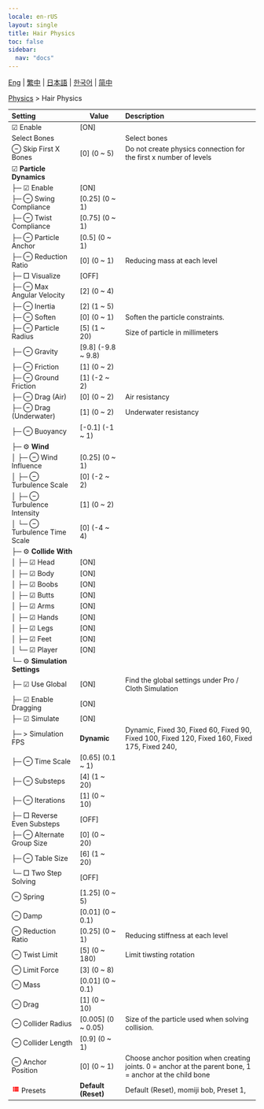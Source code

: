 ```yaml
---
locale: en-rUS
layout: single
title: Hair Physics
toc: false
sidebar:
  nav: "docs"
---
```

[Eng](/dancexr/menu/2025.4/actor/hair_physics) | [繁中](/tw/dancexr/menu/2025.4/actor/hair_physics) | [日本語](/jp/dancexr/menu/2025.4/actor/hair_physics) | [한국어](/kr/dancexr/menu/2025.4/actor/hair_physics) | [简中](/zh/dancexr/menu/2025.4/actor/hair_physics)

[Physics](../menu#Physics) > Hair Physics



| Setting | Value | Description |
| :--- | --- | :--- |
|  ☑ Enable| [ON] | 
|  Select Bones|| Select bones
|  ⊖ Skip First X Bones| [0] (0 ~ 5) | Do not create physics connection for the first x number of levels
|  ☑ <b>Particle Dynamics</b>| | 
| ├─ ☑ Enable| [ON] | 
| ├─ ⊖ Swing Compliance| [0.25] (0 ~ 1) | 
| ├─ ⊖ Twist Compliance| [0.75] (0 ~ 1) | 
| ├─ ⊖ Particle Anchor| [0.5] (0 ~ 1) | 
| ├─ ⊖ Reduction Ratio| [0] (0 ~ 1) | Reducing mass at each level
| ├─ □ Visualize| [OFF] | 
| ├─ ⊖ Max Angular Velocity| [2] (0 ~ 4) | 
| ├─ ⊖ Inertia| [2] (1 ~ 5) | 
| ├─ ⊖ Soften| [0] (0 ~ 1) | Soften the particle constraints.
| ├─ ⊖ Particle Radius| [5] (1 ~ 20) | Size of particle in millimeters
| ├─ ⊖ Gravity| [9.8] (-9.8 ~ 9.8) | 
| ├─ ⊖ Friction| [1] (0 ~ 2) | 
| ├─ ⊖ Ground Friction| [1] (-2 ~ 2) | 
| ├─ ⊖ Drag (Air)| [0] (0 ~ 2) | Air resistancy
| ├─ ⊖ Drag (Underwater)| [1] (0 ~ 2) | Underwater resistancy
| ├─ ⊖ Buoyancy| [-0.1] (-1 ~ 1) | 
| ├─ ⚙️ <b>Wind</b>| | 
| │ ├─ ⊖ Wind Influence| [0.25] (0 ~ 1) | 
| │ ├─ ⊖ Turbulence Scale| [0] (-2 ~ 2) | 
| │ ├─ ⊖ Turbulence Intensity| [1] (0 ~ 2) | 
| │ └─ ⊖ Turbulence Time Scale| [0] (-4 ~ 4) | 
| ├─ ⚙️ <b>Collide With</b>| | 
| │ ├─ ☑ Head| [ON] | 
| │ ├─ ☑ Body| [ON] | 
| │ ├─ ☑ Boobs| [ON] | 
| │ ├─ ☑ Butts| [ON] | 
| │ ├─ ☑ Arms| [ON] | 
| │ ├─ ☑ Hands| [ON] | 
| │ ├─ ☑ Legs| [ON] | 
| │ ├─ ☑ Feet| [ON] | 
| │ └─ ☑ Player| [ON] | 
| └─ ⚙️ <b>Simulation Settings</b>| | 
|  ├─ ☑ Use Global| [ON] | Find the global settings under Pro / Cloth Simulation
|  ├─ ☑ Enable Dragging| [ON] | 
|  ├─ ☑ Simulate| [ON] | 
|  ├─ > Simulation FPS| **Dynamic** | Dynamic, Fixed 30, Fixed 60, Fixed 90, Fixed 100, Fixed 120, Fixed 160, Fixed 175, Fixed 240,  |
|  ├─ ⊖ Time Scale| [0.65] (0.1 ~ 1) | 
|  ├─ ⊖ Substeps| [4] (1 ~ 20) | 
|  ├─ ⊖ Iterations| [1] (0 ~ 10) | 
|  ├─ □ Reverse Even Substeps| [OFF] | 
|  ├─ ⊖ Alternate Group Size| [0] (0 ~ 20) | 
|  ├─ ⊖ Table Size| [6] (1 ~ 20) | 
|  └─ □ Two Step Solving| [OFF] | 
|  ⊖ Spring| [1.25] (0 ~ 5) | 
|  ⊖ Damp| [0.01] (0 ~ 0.1) | 
|  ⊖ Reduction Ratio| [0.25] (0 ~ 1) | Reducing stiffness at each level
|  ⊖ Twist Limit| [5] (0 ~ 180) | Limit tiwsting rotation
|  ⊖ Limit Force| [3] (0 ~ 8) | 
|  ⊖ Mass| [0.01] (0 ~ 0.1) | 
|  ⊖ Drag| [1] (0 ~ 10) | 
|  ⊖ Collider Radius| [0.005] (0 ~ 0.05) | Size of the particle used when solving collision.
|  ⊖ Collider Length| [0.9] (0 ~ 1) | 
|  ⊖ Anchor Position| [0] (0 ~ 1) | Choose anchor position when creating joints. 0 = anchor at the parent bone, 1 = anchor at the child bone
| <img src="/images/icon/ic_list.png" alt="list icon"/> Presets| **Default (Reset)** | Default (Reset), momiji bob, Preset 1,  |
